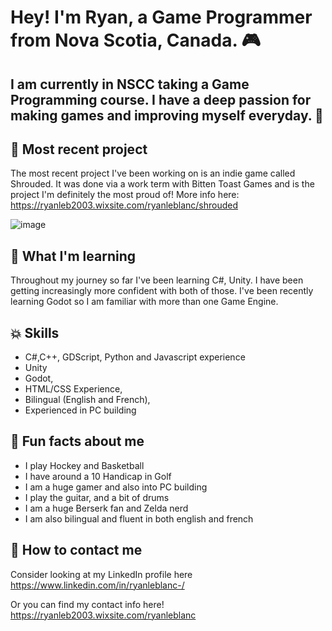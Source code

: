 # Hey! I'm Ryan, a Game Programmer from Nova Scotia, Canada. 🎮
## I am currently in NSCC taking a Game Programming course. I have a deep passion for making games and improving myself everyday. 🙂

## 👾 Most recent project 
The most recent project I've been working on is an indie game called Shrouded. It was done via a work term with Bitten Toast Games and is the project I'm definitely the most proud of!
More info here: https://ryanleb2003.wixsite.com/ryanleblanc/shrouded 

![image](https://github.com/user-attachments/assets/86224bfd-5840-424f-80f1-3d81bb92dab3)


  
## 🧌 What I'm learning
Throughout my journey so far I've been learning C#, Unity. I have been getting increasingly more confident with both of those. 
I've been recently learning Godot so I am familiar with more than one Game Engine. 


## 💥 Skills
- C#,C++, GDScript, Python and Javascript experience
- Unity
- Godot,
- HTML/CSS Experience,
- Bilingual (English and French),
- Experienced in PC building

## 💭 Fun facts about me
- I play Hockey and Basketball
- I have around a 10 Handicap in Golf 
- I am a huge gamer and also into PC building
- I play the guitar, and a bit of drums
- I am a huge Berserk fan and Zelda nerd
- I am also bilingual and fluent in both english and french


## 🔔 How to contact me 
Consider looking at my LinkedIn profile here https://www.linkedin.com/in/ryanleblanc-/ 

Or you can find my contact info here! https://ryanleb2003.wixsite.com/ryanleblanc 


  

